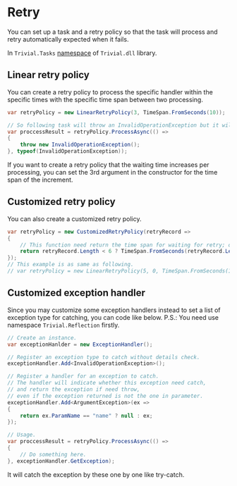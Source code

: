 # Retry

You can set up a task and a retry policy so that the task will process and retry automatically expected when it fails.

In `Trivial.Tasks` [namespace](./) of `Trivial.dll` library.

## Linear retry policy

You can create a retry policy to process the specific handler within the specific times with the specific time span between two processing.

```csharp
var retryPolicy = new LinearRetryPolicy(3, TimeSpan.FromSeconds(10));

// So following task will throw an InvalidOperationException but it will retry 3 times with 10s interval.
var proccessResult = retryPolicy.ProcessAsync(() =>
{
    throw new InvalidOperationException();
}, typeof(InvalidOperationException));
```

If you want to create a retry policy that the waiting time increases per processing, you can set the 3rd argument in the constructor for the time span of the increment.

## Customized retry policy

You can also create a customized retry policy.

```csharp
var retryPolicy = new CustomizedRetryPolicy(retryRecord =>
{
    // This function need return the time span for waiting for retry; or null, to stop retry.
    return retryRecord.Length < 6 ? TimeSpan.FromSeconds(retryRecord.Length) : null;
});
// This example is as same as following.
// var retryPolicy = new LinearRetryPolicy(5, 0, TimeSpan.FromSeconds(1));
```

## Customized exception handler

Since you may customize some exception handlers instead to set a list of exception type for catching, you can code like below. P.S.: You need use namespace `Trivial.Reflection` firstly.

```csharp
// Create an instance.
var exceptionHanlder = new ExceptionHandler();

// Register an exception type to catch without details check.
exceptionHandler.Add<InvalidOperationException>();

// Register a handler for an exception to catch.
// The handler will indicate whether this exception need catch,
// and return the exception if need throw,
// even if the exception returned is not the one in parameter.
exceptionHandler.Add<ArgumentException>(ex =>
{
    return ex.ParamName == "name" ? null : ex;
});

// Usage.
var proccessResult = retryPolicy.ProcessAsync(() =>
{
    // Do something here.
}, exceptionHandler.GetException);
```

It will catch the exception by these one by one like try-catch.
